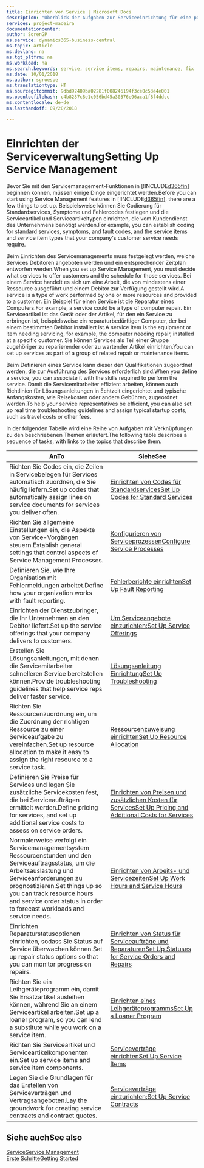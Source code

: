 ```yaml
---
title: Einrichten von Service | Microsoft Docs
description: "Überblick der Aufgaben zur Serviceeinrichtung für eine passende Serviceverwaltungsmethode für Ihre Organisation."
services: project-madeira
documentationcenter: 
author: SorenGP
ms.service: dynamics365-business-central
ms.topic: article
ms.devlang: na
ms.tgt_pltfrm: na
ms.workload: na
ms.search.keywords: service, service items, repairs, maintenance, fix
ms.date: 10/01/2018
ms.author: sgroespe
ms.translationtype: HT
ms.sourcegitcommit: 9dbd92409ba02281f008246194f3ce0c53e4e001
ms.openlocfilehash: c4b8287c8e1c056bd45a30376e96aca1f8f4ddcc
ms.contentlocale: de-de
ms.lasthandoff: 09/28/2018

---
```


# <a name="setting-up-service-management"></a><span data-ttu-id="36ba8-103">Einrichten der Serviceverwaltung</span><span class="sxs-lookup"><span data-stu-id="36ba8-103">Setting Up Service Management</span></span>
<span data-ttu-id="36ba8-104">Bevor Sie mit den Servicemanagement-Funktionen in [!INCLUDE[d365fin](includes/d365fin_md.md)] beginnen können, müssen einige Dinge eingerichtet werden.</span><span class="sxs-lookup"><span data-stu-id="36ba8-104">Before you can start using Service Management features in [!INCLUDE[d365fin](includes/d365fin_md.md)], there are a few things to set up.</span></span> <span data-ttu-id="36ba8-105">Beispielsweise können Sie Codierung für Standardservices, Symptome und Fehlercodes festlegen und die Serviceartikel und Serviceartikeltypen einrichten, die vom Kundendienst des Unternehmens benötigt werden.</span><span class="sxs-lookup"><span data-stu-id="36ba8-105">For example, you can establish coding for standard services, symptoms, and fault codes, and the service items and service item types that your company's customer service needs require.</span></span>  

<span data-ttu-id="36ba8-106">Beim Einrichten des Servicemanagements muss festgelegt werden, welche Services Debitoren angeboten werden und ein entsprechender Zeitplan entworfen werden.</span><span class="sxs-lookup"><span data-stu-id="36ba8-106">When you set up Service Management, you must decide what services to offer customers and the schedule for those services.</span></span> <span data-ttu-id="36ba8-107">Bei einem Service handelt es sich um eine Arbeit, die von mindestens einer Ressource ausgeführt und einem Debitor zur Verfügung gestellt wird.</span><span class="sxs-lookup"><span data-stu-id="36ba8-107">A service is a type of work performed by one or more resources and provided to a customer.</span></span> <span data-ttu-id="36ba8-108">Ein Beispiel für einen Service ist die Reparatur eines Computers.</span><span class="sxs-lookup"><span data-stu-id="36ba8-108">For example, a service could be a type of computer repair.</span></span> <span data-ttu-id="36ba8-109">Ein Serviceartikel ist das Gerät oder der Artikel, für den ein Service zu erbringen ist, beispielsweise ein reparaturbedürftiger Computer, der bei einem bestimmten Debitor installiert ist.</span><span class="sxs-lookup"><span data-stu-id="36ba8-109">A service item is the equipment or item needing servicing, for example, the computer needing repair, installed at a specific customer.</span></span> <span data-ttu-id="36ba8-110">Sie können Services als Teil einer Gruppe zugehöriger zu reparierender oder zu wartender Artikel einrichten.</span><span class="sxs-lookup"><span data-stu-id="36ba8-110">You can set up services as part of a group of related repair or maintenance items.</span></span>  
  
<span data-ttu-id="36ba8-111">Beim Definieren eines Service kann dieser den Qualifikationen zugeordnet werden, die zur Ausführung des Services erforderlich sind.</span><span class="sxs-lookup"><span data-stu-id="36ba8-111">When you define a service, you can associate it with the skills required to perform the service.</span></span> <span data-ttu-id="36ba8-112">Damit die Servicemitarbeiter effizient arbeiten, können auch Richtlinien für Lösungsanleitungen in Echtzeit eingerichtet und typische Anfangskosten, wie Reisekosten oder andere Gebühren, zugeordnet werden.</span><span class="sxs-lookup"><span data-stu-id="36ba8-112">To help your service representatives be efficient, you can also set up real time troubleshooting guidelines and assign typical startup costs, such as travel costs or other fees.</span></span>  

<span data-ttu-id="36ba8-113">In der folgenden Tabelle wird eine Reihe von Aufgaben mit Verknüpfungen zu den beschriebenen Themen erläutert.</span><span class="sxs-lookup"><span data-stu-id="36ba8-113">The following table describes a sequence of tasks, with links to the topics that describe them.</span></span>  
  
| <span data-ttu-id="36ba8-114">An</span><span class="sxs-lookup"><span data-stu-id="36ba8-114">To</span></span> | <span data-ttu-id="36ba8-115">Siehe</span><span class="sxs-lookup"><span data-stu-id="36ba8-115">See</span></span> |
| --- | --- |
| <span data-ttu-id="36ba8-116">Richten Sie Codes ein, die Zeilen in Servicebelegen für Services automatisch zuordnen, die Sie häufig liefern.</span><span class="sxs-lookup"><span data-stu-id="36ba8-116">Set up codes that automatically assign lines on service documents for services you deliver often.</span></span> |[<span data-ttu-id="36ba8-117">Einrichten von Codes für Standardservices</span><span class="sxs-lookup"><span data-stu-id="36ba8-117">Set Up Codes for Standard Services</span></span>](service-how-setup-service-coding.md)|
| <span data-ttu-id="36ba8-118">Richten Sie allgemeine Einstellungen ein, die Aspekte von Service-Vorgängen steuern.</span><span class="sxs-lookup"><span data-stu-id="36ba8-118">Establish general settings that control aspects of Service Management Processes.</span></span>|[<span data-ttu-id="36ba8-119">Konfigurieren von Serviceprozessen</span><span class="sxs-lookup"><span data-stu-id="36ba8-119">Configure Service Processes</span></span>](service-setup-service-processes.md)|
| <span data-ttu-id="36ba8-120">Definieren Sie, wie Ihre Organisation mit Fehlermeldungen arbeitet.</span><span class="sxs-lookup"><span data-stu-id="36ba8-120">Define how your organization works with fault reporting.</span></span> |[<span data-ttu-id="36ba8-121">Fehlerberichte einrichten</span><span class="sxs-lookup"><span data-stu-id="36ba8-121">Set Up Fault Reporting</span></span>](service-how-setup-fault-reporting.md) |
| <span data-ttu-id="36ba8-122">Einrichten der Dienstzubringer, die Ihr Unternehmen an den Debitor liefert.</span><span class="sxs-lookup"><span data-stu-id="36ba8-122">Set up the service offerings that your company delivers to customers.</span></span>|[<span data-ttu-id="36ba8-123">Um Serviceangebote einzurichten:</span><span class="sxs-lookup"><span data-stu-id="36ba8-123">Set Up Service Offerings</span></span>](service-how-setup-service-offerings.md)|
| <span data-ttu-id="36ba8-124">Erstellen Sie Lösungsanleitungen, mit denen die Servicemitarbeiter schnelleren Service bereitstellen können.</span><span class="sxs-lookup"><span data-stu-id="36ba8-124">Provide troubleshooting guidelines that help service reps deliver faster service.</span></span> |[<span data-ttu-id="36ba8-125">Lösungsanleitung Einrichtung</span><span class="sxs-lookup"><span data-stu-id="36ba8-125">Set Up Troubleshooting</span></span>](service-how-setup-troubleshooting.md) |
| <span data-ttu-id="36ba8-126">Richten Sie Ressourcenzuordnung ein, um die Zuordnung der richtigen Ressource zu einer Serviceaufgabe zu vereinfachen.</span><span class="sxs-lookup"><span data-stu-id="36ba8-126">Set up resource allocation to make it easy to assign the right resource to a service task.</span></span> |[<span data-ttu-id="36ba8-127">Ressourcenzuweisung einrichten</span><span class="sxs-lookup"><span data-stu-id="36ba8-127">Set Up Resource Allocation</span></span>](service-how-setup-resource-allocation.md) |
| <span data-ttu-id="36ba8-128">Definieren Sie Preise für Services und legen Sie zusätzliche Servicekosten fest, die bei Serviceaufträgen ermittelt werden.</span><span class="sxs-lookup"><span data-stu-id="36ba8-128">Define pricing for services, and set up additional service costs to assess on service orders.</span></span> |[<span data-ttu-id="36ba8-129">Einrichten von Preisen und zusätzlichen Kosten für Services</span><span class="sxs-lookup"><span data-stu-id="36ba8-129">Set Up Pricing and Additional Costs for Services</span></span>](service-how-setup-service-costs-pricing.md)|
| <span data-ttu-id="36ba8-130">Normalerweise verfolgt ein Servicemanagementsystem Ressourcenstunden und den Serviceauftragsstatus, um die Arbeitsauslastung und Serviceanforderungen zu prognostizieren.</span><span class="sxs-lookup"><span data-stu-id="36ba8-130">Set things up so you can track resource hours and service order status in order to forecast workloads and service needs.</span></span>|[<span data-ttu-id="36ba8-131">Einrichten von Arbeits- und Servicezeiten</span><span class="sxs-lookup"><span data-stu-id="36ba8-131">Set Up Work Hours and Service Hours</span></span>](service-how-setup-work-service-hours.md)|
| <span data-ttu-id="36ba8-132">Einrichten Reparaturstatusoptionen einrichten, sodass Sie Status auf Service überwachen können.</span><span class="sxs-lookup"><span data-stu-id="36ba8-132">Set up repair status options so that you can monitor progress on repairs.</span></span> | [<span data-ttu-id="36ba8-133">Einrichten von Status für Serviceaufträge und Reparaturen</span><span class="sxs-lookup"><span data-stu-id="36ba8-133">Set Up Statuses for Service Orders and Repairs</span></span>](service-order-repair-status.md)|
| <span data-ttu-id="36ba8-134">Richten Sie ein Leihgeräteprogramm ein, damit Sie Ersatzartikel ausleihen können, während Sie an einem Serviceartikel arbeiten.</span><span class="sxs-lookup"><span data-stu-id="36ba8-134">Set up a loaner program, so you can lend a substitute while you work on a service item.</span></span> |[<span data-ttu-id="36ba8-135">Einrichten eines Leihgeräteprogramms</span><span class="sxs-lookup"><span data-stu-id="36ba8-135">Set Up a Loaner Program</span></span>](service-how-setup-loaner-program.md) |
| <span data-ttu-id="36ba8-136">Richten Sie Serviceartikel und Serviceartikelkomponenten ein.</span><span class="sxs-lookup"><span data-stu-id="36ba8-136">Set up service items and service item components.</span></span> |[<span data-ttu-id="36ba8-137">Serviceverträge einrichten</span><span class="sxs-lookup"><span data-stu-id="36ba8-137">Set Up Service Items</span></span>](service-how-setup-service-items.md) |
| <span data-ttu-id="36ba8-138">Legen Sie die Grundlagen für das Erstellen von Serviceverträgen und Vertragsangeboten.</span><span class="sxs-lookup"><span data-stu-id="36ba8-138">Lay the groundwork for creating service contracts and contract quotes.</span></span> |[<span data-ttu-id="36ba8-139">Serviceverträge einzurichten:</span><span class="sxs-lookup"><span data-stu-id="36ba8-139">Set Up Service Contracts</span></span>](service-how-setup-service-contracts.md) |

## <a name="see-also"></a><span data-ttu-id="36ba8-140">Siehe auch</span><span class="sxs-lookup"><span data-stu-id="36ba8-140">See also</span></span>
[<span data-ttu-id="36ba8-141">Service</span><span class="sxs-lookup"><span data-stu-id="36ba8-141">Service Management</span></span>](service-service.md)  
[<span data-ttu-id="36ba8-142">Erste Schritte</span><span class="sxs-lookup"><span data-stu-id="36ba8-142">Getting Started</span></span>](product-get-started.md)  

